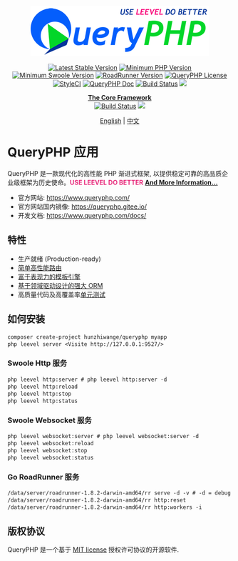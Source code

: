 <p align="center">
  <a href="https://queryphp.com">
    <img src="./assets/images/queryphp.png" />
  </a>
</p>

<p align="center">
  <a href='https://packagist.org/packages/hunzhiwange/queryphp'><img src='http://img.shields.io/packagist/v/hunzhiwange/queryphp.svg' alt='Latest Stable Version' /></a>
  <a href="https://php.net"><img src="https://img.shields.io/badge/PHP-%3E%3D%208.0.0-8892BF.svg" alt="Minimum PHP Version"></a>
  <a href="https://www.swoole.com/"><img src="https://img.shields.io/badge/Swoole-%3E%3D%204.5.9-008de0.svg" alt="Minimum Swoole Version"></a>
  <a href="https://github.com/spiral/roadrunner"><img alt="RoadRunner Version" src="https://img.shields.io/badge/RoadRunner-%3E=1.8.2-brightgreen.svg" /></a>
  <a href="http://opensource.org/licenses/MIT">
    <img alt="QueryPHP License" src="https://poser.pugx.org/hunzhiwange/queryphp/license.svg" /></a>
  <br />
  <a href="https://github.styleci.io/repos/78216574"><img src="https://github.styleci.io/repos/78216574/shield?branch=master" alt="StyleCI"></a>
  <a href='https://www.queryphp.com/docs/'><img src='https://img.shields.io/badge/docs-passing-green.svg?maxAge=2592000' alt='QueryPHP Doc' /></a>
  <a href="https://travis-ci.org/hunzhiwange/queryphp">
    <img alt="Build Status" src="https://img.shields.io/travis/hunzhiwange/queryphp.svg" /></a>
  <a href="https://codecov.io/gh/hunzhiwange/queryphp">
    <img src="https://codecov.io/gh/hunzhiwange/queryphp/branch/master/graph/badge.svg?token=D4WV1IC2R3"/>
  </a>
</p>

<p align="center">
  <a href="https://github.com/hunzhiwange/framework"><b>The Core Framework</b></a>
  <br />
  <a href="https://github.com/hunzhiwange/framework/actions">
    <img alt="Build Status" src="https://github.com/hunzhiwange/framework/workflows/tests/badge.svg" /></a>
  <a href="https://codecov.io/gh/hunzhiwange/framework">
    <img src="https://codecov.io/gh/hunzhiwange/framework/branch/master/graph/badge.svg?token=GMWV1X9F7T"/>
  </a>
</p>

<p align="center">
    <a href="./README.md">English</a> | <a href="./README-zh-CN.md">中文</a>
</p>

# QueryPHP 应用

QueryPHP 是一款现代化的高性能 PHP 渐进式框架, 以提供稳定可靠的高品质企业级框架为历史使命。**<span style="color:#e82e7d;">USE LEEVEL DO BETTER</span>** **[And More Information...](assets/readme/MORE-zh-CN.md)**

* 官方网站: <https://www.queryphp.com/>
* 官方网站国内镜像: <https://queryphp.gitee.io/>
* 开发文档: <https://www.queryphp.com/docs/>

## 特性

- 生产就绪 (Production-ready)
- [简单高性能路由](https://www.queryphp.com/docs/router/)
- [富于表现力的模板引擎](https://www.queryphp.com/docs/template/)
- [基于领域驱动设计的强大 ORM](https://www.queryphp.com/docs/database/)
- 高质量代码及高覆盖率[单元测试](https://github.com/hunzhiwange/framework/tree/master/tests)

## 如何安装

```
composer create-project hunzhiwange/queryphp myapp
php leevel server <Visite http://127.0.0.1:9527/>
```

### Swoole Http 服务

```
php leevel http:server # php leevel http:server -d
php leevel http:reload
php leevel http:stop
php leevel http:status
```

### Swoole Websocket 服务

```
php leevel websocket:server # php leevel websocket:server -d
php leevel websocket:reload
php leevel websocket:stop
php leevel websocket:status
```

### Go RoadRunner 服务 

```
/data/server/roadrunner-1.8.2-darwin-amd64/rr serve -d -v # -d = debug
/data/server/roadrunner-1.8.2-darwin-amd64/rr http:reset
/data/server/roadrunner-1.8.2-darwin-amd64/rr http:workers -i
```

## 版权协议

QueryPHP 是一个基于 [MIT license](http://opensource.org/licenses/MIT) 授权许可协议的开源软件.
